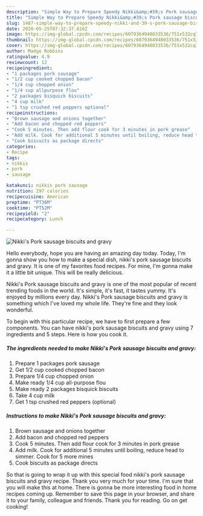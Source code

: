 ```yaml
---
description: "Simple Way to Prepare Speedy Nikki&amp;#39;s Pork sausage biscuits and gravy"
title: "Simple Way to Prepare Speedy Nikki&amp;#39;s Pork sausage biscuits and gravy"
slug: 1487-simple-way-to-prepare-speedy-nikki-and-39-s-pork-sausage-biscuits-and-gravy
date: 2020-05-25T07:32:37.616Z
image: https://img-global.cpcdn.com/recipes/6079364948033536/751x532cq70/nikkis-pork-sausage-biscuits-and-gravy-recipe-main-photo.jpg
thumbnail: https://img-global.cpcdn.com/recipes/6079364948033536/751x532cq70/nikkis-pork-sausage-biscuits-and-gravy-recipe-main-photo.jpg
cover: https://img-global.cpcdn.com/recipes/6079364948033536/751x532cq70/nikkis-pork-sausage-biscuits-and-gravy-recipe-main-photo.jpg
author: Madge Robbins
ratingvalue: 4.9
reviewcount: 12
recipeingredient:
- "1 packages pork sausage"
- "1/2 cup cooked chopped bacon"
- "1/4 cup chopped onion"
- "1/4 cup allpurpose flou"
- "2 packages bisquick biscuits"
- "4 cup milk"
- "1 tsp crushed red peppers optional"
recipeinstructions:
- "Brown sausage and onions together"
- "Add bacon and chopped red peppers"
- "Cook 5 minutes. Then add flour cook for 3 minutes in pork grease"
- "Add milk. Cook for additional 5 minutes until boiling, reduce head to simmer. Cook for 5 more mines"
- "Cook biscuits as package directs"
categories:
- Recipe
tags:
- nikkis
- pork
- sausage

katakunci: nikkis pork sausage 
nutrition: 297 calories
recipecuisine: American
preptime: "PT36M"
cooktime: "PT52M"
recipeyield: "2"
recipecategory: Lunch

---
```



![Nikki&#39;s Pork sausage biscuits and gravy](https://img-global.cpcdn.com/recipes/6079364948033536/751x532cq70/nikkis-pork-sausage-biscuits-and-gravy-recipe-main-photo.jpg)

Hello everybody, hope you are having an amazing day today. Today, I'm gonna show you how to make a special dish, nikki&#39;s pork sausage biscuits and gravy. It is one of my favorites food recipes. For mine, I'm gonna make it a little bit unique. This will be really delicious.



Nikki&#39;s Pork sausage biscuits and gravy is one of the most popular of recent trending foods in the world. It's simple, it's fast, it tastes yummy. It's enjoyed by millions every day. Nikki&#39;s Pork sausage biscuits and gravy is something which I've loved my whole life. They're fine and they look wonderful.


To begin with this particular recipe, we have to first prepare a few components. You can have nikki&#39;s pork sausage biscuits and gravy using 7 ingredients and 5 steps. Here is how you cook it.

<!--inarticleads1-->

##### The ingredients needed to make Nikki&#39;s Pork sausage biscuits and gravy:

1. Prepare 1 packages pork sausage
1. Get 1/2 cup cooked chopped bacon
1. Prepare 1/4 cup chopped onion
1. Make ready 1/4 cup all-purpose flou
1. Make ready 2 packages bisquick biscuits
1. Take 4 cup milk
1. Get 1 tsp crushed red peppers (optional)




<!--inarticleads2-->

##### Instructions to make Nikki&#39;s Pork sausage biscuits and gravy:

1. Brown sausage and onions together
1. Add bacon and chopped red peppers
1. Cook 5 minutes. Then add flour cook for 3 minutes in pork grease
1. Add milk. Cook for additional 5 minutes until boiling, reduce head to simmer. Cook for 5 more mines
1. Cook biscuits as package directs




So that is going to wrap it up with this special food nikki&#39;s pork sausage biscuits and gravy recipe. Thank you very much for your time. I'm sure that you will make this at home. There is gonna be more interesting food in home recipes coming up. Remember to save this page in your browser, and share it to your family, colleague and friends. Thank you for reading. Go on get cooking!
